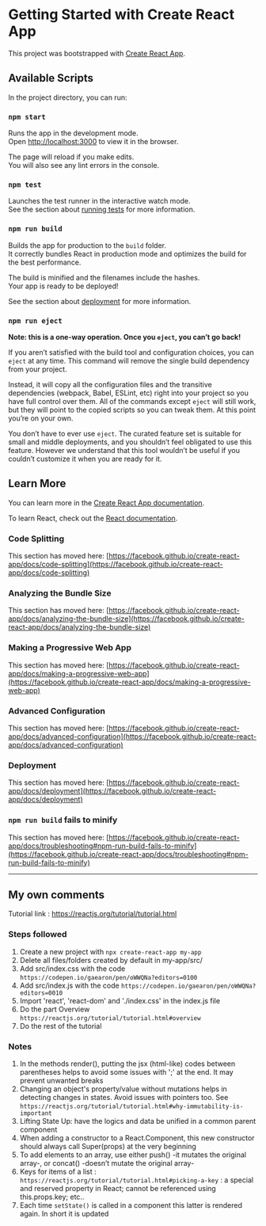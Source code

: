# Getting Started with Create React App

This project was bootstrapped with [Create React App](https://github.com/facebook/create-react-app).

## Available Scripts

In the project directory, you can run:

### `npm start`

Runs the app in the development mode.\
Open [http://localhost:3000](http://localhost:3000) to view it in the browser.

The page will reload if you make edits.\
You will also see any lint errors in the console.

### `npm test`

Launches the test runner in the interactive watch mode.\
See the section about [running tests](https://facebook.github.io/create-react-app/docs/running-tests) for more information.

### `npm run build`

Builds the app for production to the `build` folder.\
It correctly bundles React in production mode and optimizes the build for the best performance.

The build is minified and the filenames include the hashes.\
Your app is ready to be deployed!

See the section about [deployment](https://facebook.github.io/create-react-app/docs/deployment) for more information.

### `npm run eject`

**Note: this is a one-way operation. Once you `eject`, you can’t go back!**

If you aren’t satisfied with the build tool and configuration choices, you can `eject` at any time. This command will remove the single build dependency from your project.

Instead, it will copy all the configuration files and the transitive dependencies (webpack, Babel, ESLint, etc) right into your project so you have full control over them. All of the commands except `eject` will still work, but they will point to the copied scripts so you can tweak them. At this point you’re on your own.

You don’t have to ever use `eject`. The curated feature set is suitable for small and middle deployments, and you shouldn’t feel obligated to use this feature. However we understand that this tool wouldn’t be useful if you couldn’t customize it when you are ready for it.

## Learn More

You can learn more in the [Create React App documentation](https://facebook.github.io/create-react-app/docs/getting-started).

To learn React, check out the [React documentation](https://reactjs.org/).

### Code Splitting

This section has moved here: [https://facebook.github.io/create-react-app/docs/code-splitting](https://facebook.github.io/create-react-app/docs/code-splitting)

### Analyzing the Bundle Size

This section has moved here: [https://facebook.github.io/create-react-app/docs/analyzing-the-bundle-size](https://facebook.github.io/create-react-app/docs/analyzing-the-bundle-size)

### Making a Progressive Web App

This section has moved here: [https://facebook.github.io/create-react-app/docs/making-a-progressive-web-app](https://facebook.github.io/create-react-app/docs/making-a-progressive-web-app)

### Advanced Configuration

This section has moved here: [https://facebook.github.io/create-react-app/docs/advanced-configuration](https://facebook.github.io/create-react-app/docs/advanced-configuration)

### Deployment

This section has moved here: [https://facebook.github.io/create-react-app/docs/deployment](https://facebook.github.io/create-react-app/docs/deployment)

### `npm run build` fails to minify

This section has moved here: [https://facebook.github.io/create-react-app/docs/troubleshooting#npm-run-build-fails-to-minify](https://facebook.github.io/create-react-app/docs/troubleshooting#npm-run-build-fails-to-minify)


----------------------
My own comments
----------------------

Tutorial link : https://reactjs.org/tutorial/tutorial.html
### Steps followed

1. Create a new project with `npx create-react-app my-app`
2. Delete all files/folders created by default in my-app/src/
3. Add src/index.css with the code `https://codepen.io/gaearon/pen/oWWQNa?editors=0100`
4. Add src/index.js with the code `https://codepen.io/gaearon/pen/oWWQNa?editors=0010`
5. Import 'react', 'react-dom' and './index.css' in the index.js file
6. Do the part Overview `https://reactjs.org/tutorial/tutorial.html#overview`
7. Do the rest of the tutorial



### Notes

1. In the methods render(), putting the jsx (html-like) codes between parentheses helps to avoid some issues with ';' at the end. It may prevent unwanted breaks
2. Changing an object's property/value without mutations helps in detecting changes in states. Avoid issues with pointers too. See `https://reactjs.org/tutorial/tutorial.html#why-immutability-is-important`
3. Lifting State Up: have the logics and data be unified in a common parent component
4. When adding a constructor to a React.Component, this new constructor should always call Super(props) at the very beginning
5. To add elements to an array, use either push() -it mutates the original array-, or concat() -doesn’t mutate the original array-
6. Keys for items of a list : `https://reactjs.org/tutorial/tutorial.html#picking-a-key` : a special and reserved property in React; cannot be referenced using this.props.key; etc..
7. Each time `setState()` is called in a component this latter is rendered again. In short it is updated
